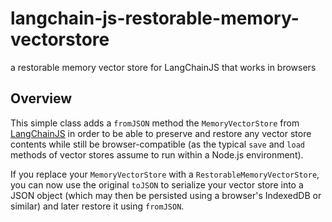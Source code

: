 # langchain-js-restorable-memory-vectorstore #

a restorable memory vector store for LangChainJS that works in browsers

## Overview ##

This simple class adds a `fromJSON` method the `MemoryVectorStore` from [LangChainJS](https://github.com/langchain-ai/langchainjs) in order to be able to preserve and restore any vector store contents while still be browser-compatible (as the typical `save` and `load` methods of vector stores assume to run within a Node.js environment).

If you replace your `MemoryVectorStore` with a `RestorableMemoryVectorStore`, you can now use the original `toJSON` to serialize your vector store into a JSON object (which may then be persisted using a browser's IndexedDB or similar) and later restore it using `fromJSON`.
